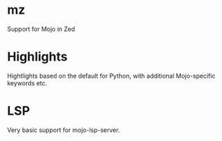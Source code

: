 # mz
Support for Mojo in Zed

# Highlights
Hightlights based on the default for Python, with additional Mojo-specific keywords etc.

# LSP
Very basic support for mojo-lsp-server.